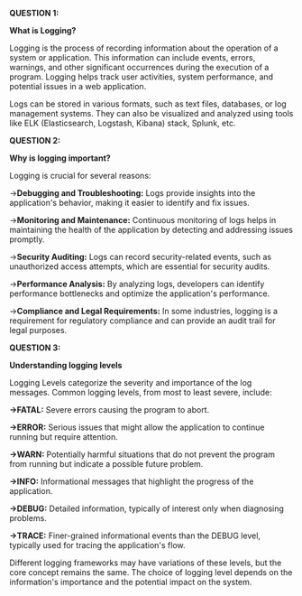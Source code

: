 **QUESTION 1:**

**What is Logging?**

Logging is the process of recording information about the operation of a system or application.
This information can include events, errors, warnings, and other significant occurrences during the execution of a program. 
Logging helps track user activities, system performance, and potential issues in a web application.

Logs can be stored in various formats, such as text files, databases, or log management systems.
They can also be visualized and analyzed using tools like ELK (Elasticsearch, Logstash, Kibana) stack, Splunk, etc.

**QUESTION 2:**

**Why is logging important?**

Logging is crucial for several reasons:

->**Debugging and Troubleshooting:** Logs provide insights into the application's behavior, making it easier to identify and fix issues.

->**Monitoring and Maintenance:** Continuous monitoring of logs helps in maintaining the health of the application by detecting and addressing issues promptly.

->**Security Auditing:** Logs can record security-related events, such as unauthorized access attempts, which are essential for security audits.

->**Performance Analysis:** By analyzing logs, developers can identify performance bottlenecks and optimize the application's performance.

->**Compliance and Legal Requirements:** In some industries, logging is a requirement for regulatory compliance and can provide an audit trail for legal purposes.

**QUESTION 3:**

**Understanding logging levels**
  
Logging Levels categorize the severity and importance of the log messages. Common logging levels, from most to least severe, include:

**->FATAL:** Severe errors causing the program to abort.

**->ERROR:** Serious issues that might allow the application to continue running but require attention.

**->WARN:** Potentially harmful situations that do not prevent the program from running but indicate a possible future problem.

**->INFO:** Informational messages that highlight the progress of the application.

**->DEBUG:** Detailed information, typically of interest only when diagnosing problems.

**->TRACE:** Finer-grained informational events than the DEBUG level, typically used for tracing the application's flow.

Different logging frameworks may have variations of these levels, but the core concept remains the same.
The choice of logging level depends on the information's importance and the potential impact on the system.
